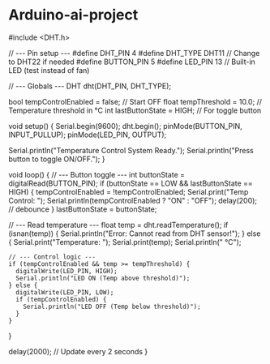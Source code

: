 # Arduino-ai-project
#include <DHT.h>

// --- Pin setup ---
#define DHT_PIN 4
#define DHT_TYPE DHT11       // Change to DHT22 if needed
#define BUTTON_PIN 5
#define LED_PIN 13           // Built-in LED (test instead of fan)

// --- Globals ---
DHT dht(DHT_PIN, DHT_TYPE);

bool tempControlEnabled = false;  // Start OFF
float tempThreshold = 10.0;       // Temperature threshold in °C
int lastButtonState = HIGH;       // For toggle button

void setup() {
  Serial.begin(9600);
  dht.begin();
  pinMode(BUTTON_PIN, INPUT_PULLUP); 
  pinMode(LED_PIN, OUTPUT);

  Serial.println("Temperature Control System Ready.");
  Serial.println("Press button to toggle ON/OFF.");
}

void loop() {
  // --- Button toggle ---
  int buttonState = digitalRead(BUTTON_PIN);
  if (buttonState == LOW && lastButtonState == HIGH) {
    tempControlEnabled = !tempControlEnabled; 
    Serial.print("Temp Control: ");
    Serial.println(tempControlEnabled ? "ON" : "OFF");
    delay(200); // debounce
  }
  lastButtonState = buttonState;

  // --- Read temperature ---
  float temp = dht.readTemperature();
  if (isnan(temp)) {
    Serial.println("Error: Cannot read from DHT sensor!");
  } else {
    Serial.print("Temperature: ");
    Serial.print(temp);
    Serial.println(" °C");

    // --- Control logic ---
    if (tempControlEnabled && temp >= tempThreshold) {
      digitalWrite(LED_PIN, HIGH); 
      Serial.println("LED ON (Temp above threshold)");
    } else {
      digitalWrite(LED_PIN, LOW);  
      if (tempControlEnabled) {
        Serial.println("LED OFF (Temp below threshold)");
      }
    }
  }

  delay(2000); // Update every 2 seconds
}
